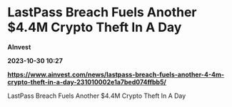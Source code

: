 # LastPass Breach Fuels Another $4.4M Crypto Theft In A Day
**AInvest**

**2023-10-30 10:27**

**https://www.ainvest.com/news/lastpass-breach-fuels-another-4-4m-crypto-theft-in-a-day-231010002e1a7bed074ffbb5/**

LastPass Breach Fuels Another $4.4M Crypto Theft In A Day